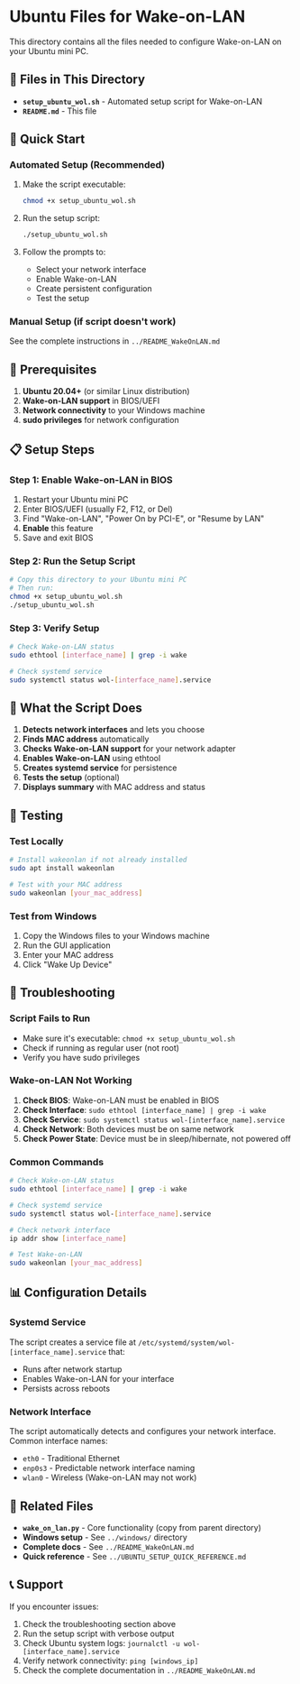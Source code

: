 # Ubuntu Files for Wake-on-LAN

This directory contains all the files needed to configure Wake-on-LAN on your Ubuntu mini PC.

## 📁 Files in This Directory

- **`setup_ubuntu_wol.sh`** - Automated setup script for Wake-on-LAN
- **`README.md`** - This file

## 🚀 Quick Start

### Automated Setup (Recommended)
1. Make the script executable:
   ```bash
   chmod +x setup_ubuntu_wol.sh
   ```

2. Run the setup script:
   ```bash
   ./setup_ubuntu_wol.sh
   ```

3. Follow the prompts to:
   - Select your network interface
   - Enable Wake-on-LAN
   - Create persistent configuration
   - Test the setup

### Manual Setup (if script doesn't work)
See the complete instructions in `../README_WakeOnLAN.md`

## 🔧 Prerequisites

1. **Ubuntu 20.04+** (or similar Linux distribution)
2. **Wake-on-LAN support** in BIOS/UEFI
3. **Network connectivity** to your Windows machine
4. **sudo privileges** for network configuration

## 📋 Setup Steps

### Step 1: Enable Wake-on-LAN in BIOS
1. Restart your Ubuntu mini PC
2. Enter BIOS/UEFI (usually F2, F12, or Del)
3. Find "Wake-on-LAN", "Power On by PCI-E", or "Resume by LAN"
4. **Enable** this feature
5. Save and exit BIOS

### Step 2: Run the Setup Script
```bash
# Copy this directory to your Ubuntu mini PC
# Then run:
chmod +x setup_ubuntu_wol.sh
./setup_ubuntu_wol.sh
```

### Step 3: Verify Setup
```bash
# Check Wake-on-LAN status
sudo ethtool [interface_name] | grep -i wake

# Check systemd service
sudo systemctl status wol-[interface_name].service
```

## 🎯 What the Script Does

1. **Detects network interfaces** and lets you choose
2. **Finds MAC address** automatically
3. **Checks Wake-on-LAN support** for your network adapter
4. **Enables Wake-on-LAN** using ethtool
5. **Creates systemd service** for persistence
6. **Tests the setup** (optional)
7. **Displays summary** with MAC address and status

## 🧪 Testing

### Test Locally
```bash
# Install wakeonlan if not already installed
sudo apt install wakeonlan

# Test with your MAC address
sudo wakeonlan [your_mac_address]
```

### Test from Windows
1. Copy the Windows files to your Windows machine
2. Run the GUI application
3. Enter your MAC address
4. Click "Wake Up Device"

## 🚨 Troubleshooting

### Script Fails to Run
- Make sure it's executable: `chmod +x setup_ubuntu_wol.sh`
- Check if running as regular user (not root)
- Verify you have sudo privileges

### Wake-on-LAN Not Working
1. **Check BIOS**: Wake-on-LAN must be enabled in BIOS
2. **Check Interface**: `sudo ethtool [interface_name] | grep -i wake`
3. **Check Service**: `sudo systemctl status wol-[interface_name].service`
4. **Check Network**: Both devices must be on same network
5. **Check Power State**: Device must be in sleep/hibernate, not powered off

### Common Commands
```bash
# Check Wake-on-LAN status
sudo ethtool [interface_name] | grep -i wake

# Check systemd service
sudo systemctl status wol-[interface_name].service

# Check network interface
ip addr show [interface_name]

# Test Wake-on-LAN
sudo wakeonlan [your_mac_address]
```

## 📊 Configuration Details

### Systemd Service
The script creates a service file at `/etc/systemd/system/wol-[interface_name].service` that:
- Runs after network startup
- Enables Wake-on-LAN for your interface
- Persists across reboots

### Network Interface
The script automatically detects and configures your network interface. Common interface names:
- `eth0` - Traditional Ethernet
- `enp0s3` - Predictable network interface naming
- `wlan0` - Wireless (Wake-on-LAN may not work)

## 🔗 Related Files

- **`wake_on_lan.py`** - Core functionality (copy from parent directory)
- **Windows setup** - See `../windows/` directory
- **Complete docs** - See `../README_WakeOnLAN.md`
- **Quick reference** - See `../UBUNTU_SETUP_QUICK_REFERENCE.md`

## 📞 Support

If you encounter issues:
1. Check the troubleshooting section above
2. Run the setup script with verbose output
3. Check Ubuntu system logs: `journalctl -u wol-[interface_name].service`
4. Verify network connectivity: `ping [windows_ip]`
5. Check the complete documentation in `../README_WakeOnLAN.md`
